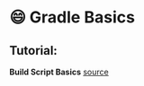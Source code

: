 :smile: Gradle Basics
========

## Tutorial: 
**Build Script Basics** [source](http://www.gradle.org/docs/1.6/userguide/userguide_single.html#tutorial_using_tasks)
